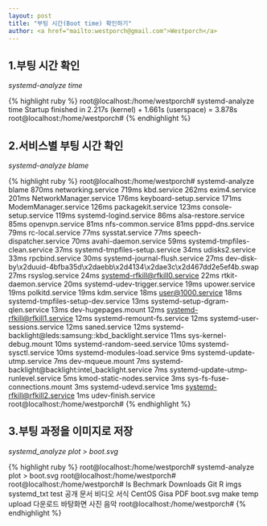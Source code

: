 ```yaml
---     
layout: post
title: "부팅 시간(Boot time) 확인하기" 
author: <a href="mailto:westporch@gmail.com">Westporch</a>
---
```


1.부팅 시간 확인
---------------------

_systemd-analyze time_

{% highlight ruby %}
root@localhost:/home/westporch# systemd-analyze time
Startup finished in 2.217s (kernel) + 1.661s (userspace) = 3.878s
root@localhost:/home/westporch# 
{% endhighlight %}


2.서비스별 부팅 시간 확인
-------------------------

_systemd-analyze blame_

{% highlight ruby %}
root@localhost:/home/westporch# systemd-analyze blame
           870ms networking.service
           719ms kbd.service
           262ms exim4.service
           201ms NetworkManager.service
           176ms keyboard-setup.service
           171ms ModemManager.service
           126ms packagekit.service
           123ms console-setup.service
           119ms systemd-logind.service
            86ms alsa-restore.service
            85ms openvpn.service
            81ms nfs-common.service
            81ms pppd-dns.service
            79ms rc-local.service
            77ms sysstat.service
            77ms speech-dispatcher.service
            70ms avahi-daemon.service
            59ms systemd-tmpfiles-clean.service
            37ms systemd-tmpfiles-setup.service
            34ms udisks2.service
            33ms rpcbind.service
            30ms systemd-journal-flush.service
            27ms dev-disk-by\x2duuid-4bfba35d\x2daebb\x2d4134\x2dae3c\x2d467dd2e5ef4b.swap
            27ms rsyslog.service
            24ms systemd-rfkill@rfkill0.service
            22ms rtkit-daemon.service
            20ms systemd-udev-trigger.service
            19ms upower.service
            19ms polkitd.service
            19ms kdm.service
            18ms user@1000.service
            18ms systemd-tmpfiles-setup-dev.service
            13ms systemd-setup-dgram-qlen.service
            13ms dev-hugepages.mount
            12ms systemd-rfkill@rfkill1.service
            12ms systemd-remount-fs.service
            12ms systemd-user-sessions.service
            12ms saned.service
            12ms systemd-backlight@leds:samsung::kbd_backlight.service
            11ms sys-kernel-debug.mount
            10ms systemd-random-seed.service
            10ms systemd-sysctl.service
            10ms systemd-modules-load.service
             9ms systemd-update-utmp.service
             7ms dev-mqueue.mount
             7ms systemd-backlight@backlight:intel_backlight.service
             7ms systemd-update-utmp-runlevel.service
             5ms kmod-static-nodes.service
             3ms sys-fs-fuse-connections.mount
             3ms systemd-udevd.service
             1ms systemd-rfkill@rfkill2.service
             1ms udev-finish.service
root@localhost:/home/westporch# 
{% endhighlight %}


3.부팅 과정을 이미지로 저장
--------------------------

_systemd_analyze plot > boot.svg_

{% highlight ruby %}
root@localhost:/home/westporch# systemd-analyze plot > boot.svg
root@localhost:/home/westporch# 
root@localhost:/home/westporch# ls
Bechmark  Downloads  Git  R         imgs  systemd_txt  test    공개      문서      비디오  서식
CentOS    Gisa       PDF  boot.svg  make  temp         upload  다운로드  바탕화면  사진    음악
root@localhost:/home/westporch#
{% endhighlight %}
